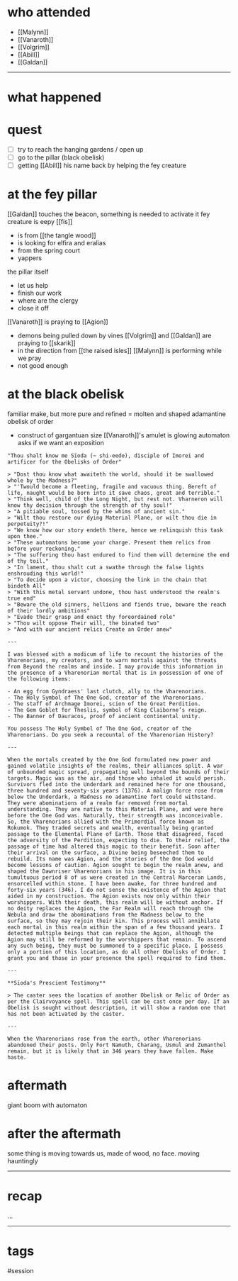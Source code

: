 # who attended

- [[Malynn]]
- [[Vanaroth]]
- [[Volgrim]]
- [[Abill]]
- [[Galdan]]

---
# what happened

# quest
- [ ] try to reach the hanging gardens / open up 
- [ ] go to the pillar (black obelisk)
- [ ] getting [[Abill]] his name back by helping the fey creature

# at the fey pillar
[[Galdan]] touches the beacon, something is needed to activate it
fey creature is eepy [[fis]]
- is from [[the tangle wood]]
- is looking for elfira and eralias
- from the spring court
- yappers

the pillar itself
- let us help
- finish our work
- where are the clergy
- close it off

[[Vanaroth]] is praying to [[Agion]]
- demons being pulled down by vines
[[Volgrim]] and [[Galdan]] are praying to [[skarik]]
- in the direction from [[the raised isles]] 
[[Malynn]] is performing while we pray
- not good enough

# at the black obelisk
familiar make, but more pure and refined = molten and shaped adamantine
obelisk of order
- construct of gargantuan size
[[Vanaroth]]'s amulet is glowing
automaton asks if we want an exposition
```
"Thou shalt know me Sïoda (~ shi-eede), disciple of Imorei and artificer for the Obelisks of Order"

> "Dost thou know what awaiteth the world, should it be swallowed whole by the Madness?"  
> "'Twould become a fleeting, fragile and vacuous thing. Bereft of life, naught would be born into it save chaos, great and terrible."  
> "Think well, child of the Long Night, but rest not. Vharneron will know thy decision through the strength of thy soul!"  
> "A pitiable soul, tossed by the whims of ancient sin."  
> "Wilt thou restore our dying Material Plane, or wilt thou die in perpetuity?!"  
> "We know how our story endeth there, hence we relinquish this task upon thee."  
> "These automatons become your charge. Present them relics from before your reckoning."  
> "The suffering thou hast endured to find them will determine the end of thy toil."  
> "In lament, thou shalt cut a swathe through the false lights enshrouding this world!"  
> "To decide upon a victor, choosing the link in the chain that bindeth All"  
> "With this metal servant undone, thou hast understood the realm's true end"  
> "Beware the old sinners, hellions and fiends true, beware the reach of their lordly ambitions"  
> "Evade their grasp and enact thy foreordained role"  
> "Thou wilt oppose Their will, the binated two"  
> "And with our ancient relics Create an Order anew"

---

I was blessed with a modicum of life to recount the histories of the Vharenorians, my creators, and to warn mortals against the threats from Beyond the realms and inside. I may provide this information in the presence of a Vharenorian mortal that is in possession of one of the following items:

- An egg from Gyndraess' last clutch, ally to the Vharenorians.
- The Holy Symbol of The One God, creator of the Vharenorians.
- The staff of Archmage Imorei, scion of the Great Perdition.
- The Gem Goblet for Theslis, symbol of King Claiborne’s reign.
- The Banner of Dauracos, proof of ancient continental unity.

You possess The Holy Symbol of The One God, creator of the Vharenorians. Do you seek a recountal of the Vharenorian History?

---

When the mortals created by the One God formulated new power and gained volatile insights of the realms, their alliances split. A war of unbounded magic spread, propagating well beyond the bounds of their targets. Magic was as the air, and those who inhaled it would perish. Survivors fled into the Underdark and remained here for one thousand, three hundred and seventy-six years (1376). A malign force rose from below the Underdark, a Madness no adamantine fort could withstand. They were abominations of a realm far removed from mortal understanding. They are native to this Material Plane, and were here before the One God was. Naturally, their strength was inconceivable. So, the Vharenorians allied with the Primordial force known as Rokumok. They traded secrets and wealth, eventually being granted passage to the Elemental Plane of Earth. Those that disagreed, faced the adversity of the Perdition, expecting to die. To their relief, the passage of time had altered this magic to their benefit. Soon after their arrival on the surface, a Divine being beseeched them to rebuild. Its name was Agion, and the stories of the One God would become lessons of caution. Agion sought to begin the realm anew, and shaped the Dawnriser Vharenorians in his image. It is in this tumultuous period 8 of us were created in the Central Marceran Lands, ensorcelled within stone. I have been awake, for three hundred and forty-six years (346). I do not sense the existence of the Agion that aided in my construction. The Agion exists now only within their worshippers. With their death, this realm will be without anchor. If no deity replaces the Agion, the Far Realm will reach through the Nebula and draw the abominations from the Madness below to the surface, so they may rejoin their kin. This process will annihilate each mortal in this realm within the span of a few thousand years. I detected multiple beings that can replace the Agion, although the Agion may still be reformed by the worshippers that remain. To ascend any such being, they must be summoned to a specific place. I possess only a portion of this location, as do all other Obelisks of Order. I grant you and those in your presence the spell required to find them.

---

**Sïoda's Prescient Testimony**

> The caster sees the location of another Obelisk or Relic of Order as per the Clairvoyance spell. This spell can be cast once per day. If an Obelisk is sought without description, it will show a random one that has not been activated by the caster.

---

When the Vharenorians rose from the earth, other Vharenorians abandoned their posts. Only Fort Namuth, Charang, Usmul and Zumanthel remain, but it is likely that in 346 years they have fallen. Make haste.
```

# aftermath
giant boom with automaton

# after the aftermath
some thing is moving towards us, made of wood, no face. moving hauntingly


---
# recap

...

---
# tags

#session